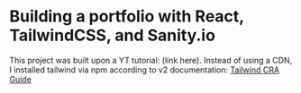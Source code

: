 # Building a portfolio with React, TailwindCSS, and Sanity.io

This project was built upon a YT tutorial: (link here). Instead of using a CDN, I installed tailwind via npm according to v2 documentation: [Tailwind CRA Guide](https://tailwindcss.com/docs/guides/create-react-app)

